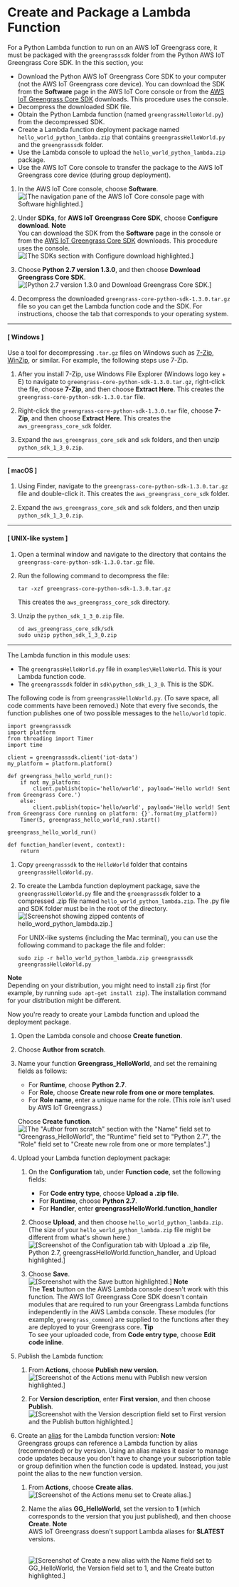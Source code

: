 # Create and Package a Lambda Function<a name="create-lambda"></a>

For a Python Lambda function to run on an AWS IoT Greengrass core, it must be packaged with the `greengrasssdk` folder from the Python AWS IoT Greengrass Core SDK\. In the this section, you:
+ Download the Python AWS IoT Greengrass Core SDK to your computer \(not the AWS IoT Greengrass core device\)\. You can download the SDK from the **Software** page in the AWS IoT Core console or from the [AWS IoT Greengrass Core SDK](what-is-gg.md#gg-core-sdk-download) downloads\. This procedure uses the console\.
+ Decompress the downloaded SDK file\.
+ Obtain the Python Lambda function \(named `greengrassHelloWorld.py`\) from the decompressed SDK\.
+ Create a Lambda function deployment package named `hello_world_python_lambda.zip` that contains `greengrassHelloWorld.py` and the `greengrasssdk` folder\.
+ Use the Lambda console to upload the `hello_world_python_lambda.zip` package\. 
+ Use the AWS IoT Core console to transfer the package to the AWS IoT Greengrass core device \(during group deployment\)\.

1. In the AWS IoT Core console, choose **Software**\.  
![\[The navigation pane of the AWS IoT Core console page with Software highlighted.\]](http://docs.aws.amazon.com/greengrass/latest/developerguide/images/console-software.png)

1. Under **SDKs**, for **AWS IoT Greengrass Core SDK**, choose **Configure download**\.
**Note**  
You can download the SDK from the **Software** page in the console or from the [AWS IoT Greengrass Core SDK](what-is-gg.md#gg-core-sdk-download) downloads\. This procedure uses the console\.  
![\[The SDKs section with Configure download highlighted.\]](http://docs.aws.amazon.com/greengrass/latest/developerguide/images/console-software-ggc-sdk.png)

1. Choose **Python 2\.7 version 1\.3\.0**, and then choose **Download Greengrass Core SDK**\.  
![\[Python 2.7 version 1.3.0 and Download Greengrass Core SDK.\]](http://docs.aws.amazon.com/greengrass/latest/developerguide/images/gg-get-started-016.png)

1. Decompress the downloaded `greengrass-core-python-sdk-1.3.0.tar.gz` file so you can get the Lambda function code and the SDK\. For instructions, choose the tab that corresponds to your operating system\.

------
#### [ Windows ]

   Use a tool for decompressing `.tar.gz` files on Windows such as [7\-Zip](http://www.7-zip.org/), [WinZip](http://www.winzip.com/), or similar\. For example, the following steps use 7\-Zip\.

   1. After you install 7\-Zip, use Windows File Explorer \(Windows logo key \+ E\) to navigate to `greengrass-core-python-sdk-1.3.0.tar.gz`, right\-click the file, choose **7\-Zip**, and then choose **Extract Here**\. This creates the `greengrass-core-python-sdk-1.3.0.tar` file\.

   1. Right\-click the `greengrass-core-python-sdk-1.3.0.tar` file, choose **7\-Zip**, and then choose **Extract Here**\. This creates the `aws_greengrass_core_sdk` folder\.

   1. Expand the `aws_greengrass_core_sdk` and `sdk` folders, and then unzip `python_sdk_1_3_0.zip`\.

------
#### [ macOS ]

   1. Using Finder, navigate to the `greengrass-core-python-sdk-1.3.0.tar.gz` file and double\-click it\. This creates the `aws_greengrass_core_sdk` folder\.

   1. Expand the `aws_greengrass_core_sdk` and `sdk` folders, and then unzip `python_sdk_1_3_0.zip`\.

------
#### [ UNIX\-like system ]

   1. Open a terminal window and navigate to the directory that contains the `greengrass-core-python-sdk-1.3.0.tar.gz` file\.

   1. Run the following command to decompress the file:

      ```
      tar -xzf greengrass-core-python-sdk-1.3.0.tar.gz
      ```

      This creates the `aws_greengrass_core_sdk` directory\.

   1. Unzip the `python_sdk_1_3_0.zip` file\.

      ```
      cd aws_greengrass_core_sdk/sdk
      sudo unzip python_sdk_1_3_0.zip
      ```

------

   The Lambda function in this module uses:
   + The `greengrassHelloWorld.py` file in `examples\HelloWorld`\. This is your Lambda function code\.
   + The `greengrasssdk` folder in `sdk\python_sdk_1_3_0`\. This is the SDK\.

   The following code is from `greengrassHelloWorld.py`\. \(To save space, all code comments have been removed\.\) Note that every five seconds, the function publishes one of two possible messages to the `hello/world` topic\.

   ```
   import greengrasssdk
   import platform
   from threading import Timer
   import time
   
   client = greengrasssdk.client('iot-data')
   my_platform = platform.platform()
   
   def greengrass_hello_world_run():
       if not my_platform:
           client.publish(topic='hello/world', payload='Hello world! Sent from Greengrass Core.')
       else:
           client.publish(topic='hello/world', payload='Hello world! Sent from Greengrass Core running on platform: {}'.format(my_platform))
       Timer(5, greengrass_hello_world_run).start()
   
   greengrass_hello_world_run()
   
   def function_handler(event, context):
       return
   ```

1. Copy `greengrasssdk` to the `HelloWorld` folder that contains `greengrassHelloWorld.py`\.

1. To create the Lambda function deployment package, save the `greengrassHelloWorld.py` file and the `greengrasssdk` folder to a compressed \.zip file named `hello_world_python_lambda.zip`\. The \.py file and SDK folder must be in the root of the directory\.  
![\[Screenshot showing zipped contents of hello_word_python_lambda.zip.\]](http://docs.aws.amazon.com/greengrass/latest/developerguide/images/gg-get-started-017.png)

   For UNIX\-like systems \(including the Mac terminal\), you can use the following command to package the file and folder:

   ```
   sudo zip -r hello_world_python_lambda.zip greengrasssdk greengrassHelloWorld.py
   ```
**Note**  
Depending on your distribution, you might need to install `zip` first \(for example, by running `sudo apt-get install zip`\)\. The installation command for your distribution might be different\.

   Now you're ready to create your Lambda function and upload the deployment package\.

1. Open the Lambda console and choose **Create function**\.

1. Choose **Author from scratch**\.

1. Name your function **Greengrass\_HelloWorld**, and set the remaining fields as follows:
   + For **Runtime**, choose **Python 2\.7**\.
   + For **Role**, choose **Create new role from one or more templates**\.
   + For **Role name**, enter a unique name for the role\. \(This role isn't used by AWS IoT Greengrass\.\)

   Choose **Create function**\.  
![\[The "Author from scratch" section with the "Name" field set to "Greengrass_HelloWorld", the "Runtime" field set to "Python 2.7", the "Role" field set to "Create new role from one or more templates".\]](http://docs.aws.amazon.com/greengrass/latest/developerguide/images/gg-get-started-023.png)

1. Upload your Lambda function deployment package:

   1. On the **Configuration** tab, under **Function code**, set the following fields:
      + For **Code entry type**, choose **Upload a \.zip file**\.
      + For **Runtime**, choose **Python 2\.7**\.
      + For **Handler**, enter **greengrassHelloWorld\.function\_handler**

   1. Choose **Upload**, and then choose `hello_world_python_lambda.zip`\. \(The size of your `hello_world_python_lambda.zip` file might be different from what's shown here\.\)  
![\[Screenshot of the Configuration tab with Upload a .zip file, Python 2.7, greengrassHelloWorld.function_handler, and Upload highlighted.\]](http://docs.aws.amazon.com/greengrass/latest/developerguide/images/gg-get-started-024.png)

   1. Choose **Save**\.  
![\[Screenshot with the Save button highlighted.\]](http://docs.aws.amazon.com/greengrass/latest/developerguide/images/gg-get-started-025.png)
**Note**  
The **Test** button on the AWS Lambda console doesn't work with this function\. The AWS IoT Greengrass Core SDK doesn't contain modules that are required to run your Greengrass Lambda functions independently in the AWS Lambda console\. These modules \(for example, `greengrass_common`\) are supplied to the functions after they are deployed to your Greengrass core\.
**Tip**  
To see your uploaded code, from **Code entry type**, choose **Edit code inline**\.

1. <a name="publish-function-version"></a>Publish the Lambda function:

   1. From **Actions**, choose **Publish new version**\.  
![\[Screenshot of the Actions menu with Publish new version highlighted.\]](http://docs.aws.amazon.com/greengrass/latest/developerguide/images/gg-get-started-026.png)

   1. For **Version description**, enter **First version**, and then choose **Publish**\.  
![\[Screenshot with the Version description field set to First version and the Publish button highlighted.\]](http://docs.aws.amazon.com/greengrass/latest/developerguide/images/gg-get-started-027.png)

1. <a name="create-version-alias"></a>Create an [alias](https://docs.aws.amazon.com/lambda/latest/dg/versioning-aliases.html) for the Lambda function version:
**Note**  
Greengrass groups can reference a Lambda function by alias \(recommended\) or by version\. Using an alias makes it easier to manage code updates because you don't have to change your subscription table or group definition when the function code is updated\. Instead, you just point the alias to the new function version\.

   1. From **Actions**, choose **Create alias**\.  
![\[Screenshot of the Actions menu set to Create alias.\]](http://docs.aws.amazon.com/greengrass/latest/developerguide/images/gg-get-started-028.png)

   1. Name the alias **GG\_HelloWorld**, set the version to **1** \(which corresponds to the version that you just published\), and then choose **Create**\.
**Note**  
AWS IoT Greengrass doesn't support Lambda aliases for **$LATEST** versions\.

         
![\[Screenshot of Create a new alias with the Name field set to GG_HelloWorld, the Version field set to 1, and the Create button highlighted.\]](http://docs.aws.amazon.com/greengrass/latest/developerguide/images/gg-get-started-029.png)